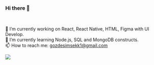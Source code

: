 ### Hi there 👋

 <br/>

🔭 I’m currently working on React, React Native, HTML, Figma with UI Develop. <br/>
 🌱 I’m currently learning Node.js, SQL and MongoDB constructs. <br/>
📫 How to reach me: gozdesimsekk1@gmail.com <br/>



<img src="https://github-readme-stats.vercel.app/api?username=gozdesimsekk&&show_icons=true&title_color=ffffff&icon_color=bb2acf&text_color=daf7dc&bg_color=151515">
